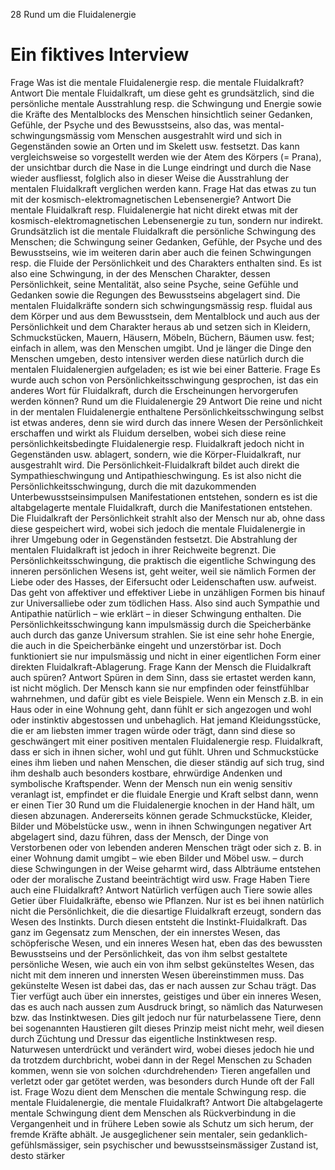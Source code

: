 28 Rund um die Fluidalenergie
# Ein fiktives Interview
Frage Was ist die mentale Fluidalenergie resp. die mentale Fluidalkraft? Antwort Die mentale Fluidalkraft, um diese geht es grundsätzlich, sind die persönliche mentale Ausstrahlung resp. die Schwingung und Energie sowie die Kräfte des Mentalblocks des Menschen hinsichtlich seiner Gedanken, Gefühle, der Psyche und des Bewusstseins, also das, was mental-schwingungsmässig vom Menschen ausgestrahlt wird und sich in Gegenständen sowie an Orten und im Skelett usw. festsetzt. Das kann vergleichsweise so vorgestellt werden wie der Atem des Körpers (= Prana), der unsichtbar durch die Nase in die Lunge eindringt und durch die Nase wieder ausfliesst, folglich also in dieser Weise die Ausstrahlung der mentalen Fluidalkraft verglichen werden kann.
Frage Hat das etwas zu tun mit der kosmisch-elektromagnetischen Lebensenergie? Antwort Die mentale Fluidalkraft resp. Fluidalenergie hat nicht direkt etwas mit der kosmisch-elektromagnetischen Lebensenergie zu tun, sondern nur indirekt.
Grundsätzlich ist die mentale Fluidalkraft die persönliche Schwingung des Menschen; die Schwingung seiner Gedanken, Gefühle, der Psyche und des Bewusstseins, wie im weiteren darin aber auch die feinen Schwingungen resp. die Fluide der Persönlichkeit und des Charakters enthalten sind. Es ist also eine Schwingung, in der des Menschen Charakter, dessen Persönlichkeit, seine Mentalität, also seine Psyche, seine Gefühle und Gedanken sowie die Regungen des Bewusstseins abgelagert sind. Die mentalen Fluidalkräfte sondern sich schwingungsmässig resp. fluidal aus dem Körper und aus dem Bewusstsein, dem Mentalblock und auch aus der Persönlichkeit und dem Charakter heraus ab und setzen sich in Kleidern, Schmuckstücken, Mauern, Häusern, Möbeln, Büchern, Bäumen usw. fest; einfach in allem, was den Menschen umgibt. Und je länger die Dinge den Menschen umgeben, desto intensiver werden diese natürlich durch die mentalen Fluidalenergien aufgeladen; es ist wie bei einer Batterie.
Frage Es wurde auch schon von Persönlichkeitsschwingung gesprochen, ist das ein anderes Wort für Fluidalkraft, durch die Erscheinungen hervorgerufen werden können?
Rund um die Fluidalenergie 29 Antwort Die reine und nicht in der mentalen Fluidalenergie enthaltene Persönlichkeitsschwingung selbst ist etwas anderes, denn sie wird durch das innere Wesen der Persönlichkeit erschaffen und wirkt als Fluidum derselben, wobei sich diese reine persönlichkeitsbedingte Fluidalenergie resp. Fluidalkraft jedoch nicht in Gegenständen usw. ablagert, sondern, wie die Körper-Fluidalkraft, nur ausgestrahlt wird. Die Persönlichkeit-Fluidalkraft bildet auch direkt die Sympathieschwingung und Antipathieschwingung. Es ist also nicht die Persönlichkeitsschwingung, durch die mit dazukommenden Unterbewusstseinsimpulsen Manifestationen entstehen, sondern es ist die altabgelagerte mentale Fluidalkraft, durch die Manifestationen entstehen. Die Fluidalkraft der Persönlichkeit strahlt also der Mensch nur ab, ohne dass diese gespeichert wird, wobei sich jedoch die mentale Fluidalenergie in ihrer Umgebung oder in Gegenständen festsetzt. Die Abstrahlung der mentalen Fluidalkraft ist jedoch in ihrer Reichweite begrenzt. Die Persönlichkeitsschwingung, die praktisch die eigentliche Schwingung des inneren persönlichen Wesens ist, geht weiter, weil sie nämlich Formen der Liebe oder des Hasses, der Eifersucht oder Leidenschaften usw. aufweist. Das geht von affektiver und effektiver Liebe in unzähligen Formen bis hinauf zur Universalliebe oder zum tödlichen Hass. Also sind auch Sympathie und Antipathie natürlich – wie erklärt – in dieser Schwingung enthalten. Die Persönlichkeitsschwingung kann impulsmässig durch die Speicherbänke auch durch das ganze Universum strahlen. Sie ist eine sehr hohe Energie, die auch in die Speicherbänke eingeht und unzerstörbar ist. Doch funktioniert sie nur impulsmässig und nicht in einer eigentlichen Form einer direkten Fluidalkraft-Ablagerung.
Frage Kann der Mensch die Fluidalkraft auch spüren? Antwort Spüren in dem Sinn, dass sie ertastet werden kann, ist nicht möglich. Der Mensch kann sie nur empfinden oder feinstfühlbar wahrnehmen, und dafür gibt es viele Beispiele. Wenn ein Mensch z.B. in ein Haus oder in eine Wohnung geht, dann fühlt er sich angezogen und wohl oder instinktiv abgestossen und unbehaglich. Hat jemand Kleidungsstücke, die er am liebsten immer tragen würde oder trägt, dann sind diese so geschwängert mit einer positiven mentalen Fluidalenergie resp. Fluidalkraft, dass er sich in ihnen sicher, wohl und gut fühlt. Uhren und Schmuckstücke eines ihm lieben und nahen Menschen, die dieser ständig auf sich trug, sind ihm deshalb auch besonders kostbare, ehrwürdige Andenken und symbolische Kraftspender. Wenn der Mensch nun ein wenig sensitiv veranlagt ist, empfindet er die fluidale Energie und Kraft selbst dann, wenn er einen Tier 30 Rund um die Fluidalenergie knochen in der Hand hält, um diesen abzunagen. Andererseits können gerade Schmuckstücke, Kleider, Bilder und Möbelstücke usw., wenn in ihnen Schwingungen negativer Art abgelagert sind, dazu führen, dass der Mensch, der Dinge von Verstorbenen oder von lebenden anderen Menschen trägt oder sich z. B. in einer Wohnung damit umgibt – wie eben Bilder und Möbel usw. – durch diese Schwingungen in der Weise geharmt wird, dass Albträume entstehen oder der moralische Zustand beeinträchtigt wird usw.
Frage Haben Tiere auch eine Fluidalkraft? Antwort Natürlich verfügen auch Tiere sowie alles Getier über Fluidalkräfte, ebenso wie Pflanzen. Nur ist es bei ihnen natürlich nicht die Persönlichkeit, die die diesartige Fluidalkraft erzeugt, sondern das Wesen des Instinkts. Durch diesen entsteht die Instinkt-Fluidalkraft. Das ganz im Gegensatz zum Menschen, der ein innerstes Wesen, das schöpferische Wesen, und ein inneres Wesen hat, eben das des bewussten Bewusstseins und der Persönlichkeit, das von ihm selbst gestaltete persönliche Wesen, wie auch ein von ihm selbst gekünsteltes Wesen, das nicht mit dem inneren und innersten Wesen übereinstimmen muss. Das gekünstelte Wesen ist dabei das, das er nach aussen zur Schau trägt. Das Tier verfügt auch über ein innerstes, geistiges und über ein inneres Wesen, das es auch nach aussen zum Ausdruck bringt, so nämlich das Naturwesen bzw. das Instinktwesen. Dies gilt jedoch nur für naturbelassene Tiere, denn bei sogenannten Haustieren gilt dieses Prinzip meist nicht mehr, weil diesen durch Züchtung und Dressur das eigentliche Instinktwesen resp. Naturwesen unterdrückt und verändert wird, wobei dieses jedoch hie und da trotzdem durchbricht, wobei dann in der Regel Menschen zu Schaden kommen, wenn sie von solchen ‹durchdrehenden› Tieren angefallen und verletzt oder gar getötet werden, was besonders durch Hunde oft der Fall ist.
Frage Wozu dient dem Menschen die mentale Schwingung resp. die mentale Fluidalenergie, die mentale Fluidalkraft? Antwort Die altabgelagerte mentale Schwingung dient dem Menschen als Rückverbindung in die Vergangenheit und in frühere Leben sowie als Schutz um sich herum, der fremde Kräfte abhält. Je ausgeglichener sein mentaler, sein gedanklich-gefühlsmässiger, sein psychischer und bewusstseinsmässiger Zustand ist, desto stärker